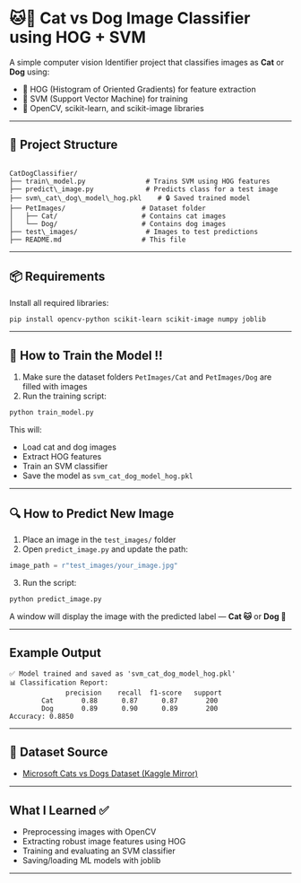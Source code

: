 
# 🐱🐶 Cat vs Dog Image Classifier using HOG + SVM

A simple computer vision Identifier project that classifies images as **Cat** or **Dog** using:

- 📸 HOG (Histogram of Oriented Gradients) for feature extraction
- 🧠 SVM (Support Vector Machine) for training
- 🧰 OpenCV, scikit-learn, and scikit-image libraries

---

## 📁 Project Structure

```

CatDogClassifier/
├── train\_model.py               # Trains SVM using HOG features
├── predict\_image.py             # Predicts class for a test image
├── svm\_cat\_dog\_model\_hog.pkl    # 🔒 Saved trained model
├── PetImages/                   # Dataset folder
│   ├── Cat/                     # Contains cat images
│   └── Dog/                     # Contains dog images
├── test\_images/                 # Images to test predictions
├── README.md                    # This file

````

---

## 📦 Requirements

Install all required libraries:

```bash
pip install opencv-python scikit-learn scikit-image numpy joblib
````

---

## 🧠 How to Train the Model !!

1. Make sure the dataset folders `PetImages/Cat` and `PetImages/Dog` are filled with images
2. Run the training script:

```bash
python train_model.py
```

This will:

* Load cat and dog images
* Extract HOG features
* Train an SVM classifier
* Save the model as `svm_cat_dog_model_hog.pkl`

---

## 🔍 How to Predict New Image

1. Place an image in the `test_images/` folder
2. Open `predict_image.py` and update the path:

```python
image_path = r"test_images/your_image.jpg"
```

3. Run the script:

```bash
python predict_image.py
```

A window will display the image with the predicted label — **Cat 🐱** or **Dog 🐶**

---

## Example Output

```
✅ Model trained and saved as 'svm_cat_dog_model_hog.pkl'
📊 Classification Report:
              precision    recall  f1-score   support
        Cat       0.88      0.87      0.87       200
        Dog       0.89      0.90      0.89       200
Accuracy: 0.8850
```

---

## 📌 Dataset Source

* [Microsoft Cats vs Dogs Dataset (Kaggle Mirror)](https://www.microsoft.com/en-us/download/details.aspx?id=54765)

---

## What I Learned ✅

* Preprocessing images with OpenCV
* Extracting robust image features using HOG
* Training and evaluating an SVM classifier
* Saving/loading ML models with joblib

---
